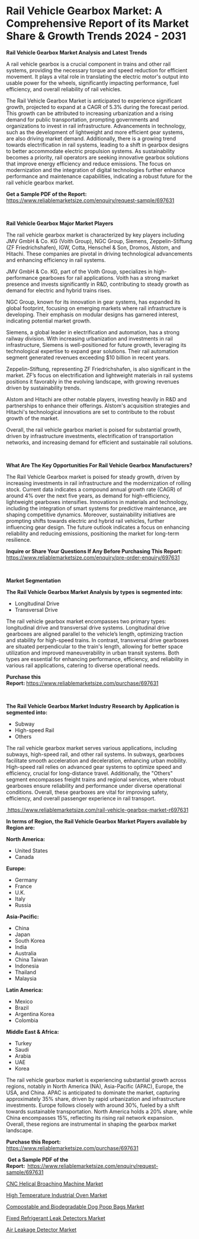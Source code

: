 <p><h1>Rail Vehicle Gearbox Market: A Comprehensive Report of its Market Share & Growth Trends 2024 - 2031</h1></p><p><strong>Rail Vehicle Gearbox Market Analysis and Latest Trends</strong></p>
<p><p>A rail vehicle gearbox is a crucial component in trains and other rail systems, providing the necessary torque and speed reduction for efficient movement. It plays a vital role in translating the electric motor's output into usable power for the wheels, significantly impacting performance, fuel efficiency, and overall reliability of rail vehicles.</p><p>The Rail Vehicle Gearbox Market is anticipated to experience significant growth, projected to expand at a CAGR of 5.3% during the forecast period. This growth can be attributed to increasing urbanization and a rising demand for public transportation, prompting governments and organizations to invest in rail infrastructure. Advancements in technology, such as the development of lightweight and more efficient gear systems, are also driving market demand. Additionally, there is a growing trend towards electrification in rail systems, leading to a shift in gearbox designs to better accommodate electric propulsion systems. As sustainability becomes a priority, rail operators are seeking innovative gearbox solutions that improve energy efficiency and reduce emissions. The focus on modernization and the integration of digital technologies further enhance performance and maintenance capabilities, indicating a robust future for the rail vehicle gearbox market.</p></p>
<p><strong>Get a Sample PDF of the Report:&nbsp;</strong> <a href="https://www.reliablemarketsize.com/enquiry/request-sample/697631?utm_campaign=1404&utm_medium=2&utm_source=Github&utm_content=ia&utm_term=29092024&utm_id=rail-vehicle-gearbox">https://www.reliablemarketsize.com/enquiry/request-sample/697631</a></p>
<p>&nbsp;</p>
<p><strong>Rail Vehicle Gearbox Major Market Players</strong></p>
<p><p>The rail vehicle gearbox market is characterized by key players including JMV GmbH & Co. KG (Voith Group), NGC Group, Siemens, Zeppelin-Stiftung (ZF Friedrichshafen), IGW, Cotta, Henschel & Son, Dromos, Alstom, and Hitachi. These companies are pivotal in driving technological advancements and enhancing efficiency in rail systems.</p><p>JMV GmbH & Co. KG, part of the Voith Group, specializes in high-performance gearboxes for rail applications. Voith has a strong market presence and invests significantly in R&D, contributing to steady growth as demand for electric and hybrid trains rises.</p><p>NGC Group, known for its innovation in gear systems, has expanded its global footprint, focusing on emerging markets where rail infrastructure is developing. Their emphasis on modular designs has garnered interest, indicating potential market growth.</p><p>Siemens, a global leader in electrification and automation, has a strong railway division. With increasing urbanization and investments in rail infrastructure, Siemens is well-positioned for future growth, leveraging its technological expertise to expand gear solutions. Their rail automation segment generated revenues exceeding $10 billion in recent years.</p><p>Zeppelin-Stiftung, representing ZF Friedrichshafen, is also significant in the market. ZF’s focus on electrification and lightweight materials in rail systems positions it favorably in the evolving landscape, with growing revenues driven by sustainability trends.</p><p>Alstom and Hitachi are other notable players, investing heavily in R&D and partnerships to enhance their offerings. Alstom's acquisition strategies and Hitachi's technological innovations are set to contribute to the robust growth of the market.</p><p>Overall, the rail vehicle gearbox market is poised for substantial growth, driven by infrastructure investments, electrification of transportation networks, and increasing demand for efficient and sustainable rail solutions.</p></p>
<p>&nbsp;</p>
<p><strong>What Are The Key Opportunities For Rail Vehicle Gearbox Manufacturers?</strong></p>
<p><p>The Rail Vehicle Gearbox market is poised for steady growth, driven by increasing investments in rail infrastructure and the modernization of rolling stock. Current data indicates a compound annual growth rate (CAGR) of around 4% over the next five years, as demand for high-efficiency, lightweight gearboxes intensifies. Innovations in materials and technology, including the integration of smart systems for predictive maintenance, are shaping competitive dynamics. Moreover, sustainability initiatives are prompting shifts towards electric and hybrid rail vehicles, further influencing gear design. The future outlook indicates a focus on enhancing reliability and reducing emissions, positioning the market for long-term resilience.</p></p>
<p><strong>Inquire or Share Your Questions If Any Before Purchasing This Report:</strong> <a href="https://www.reliablemarketsize.com/enquiry/pre-order-enquiry/697631?utm_campaign=1404&utm_medium=2&utm_source=Github&utm_content=ia&utm_term=29092024&utm_id=rail-vehicle-gearbox">https://www.reliablemarketsize.com/enquiry/pre-order-enquiry/697631</a></p>
<p>&nbsp;</p>
<p><strong>Market Segmentation</strong></p>
<p><strong>The Rail Vehicle Gearbox Market Analysis by types is segmented into:</strong></p>
<p><ul><li>Longitudinal Drive</li><li>Transversal Drive</li></ul></p>
<p><p>The rail vehicle gearbox market encompasses two primary types: longitudinal drive and transversal drive systems. Longitudinal drive gearboxes are aligned parallel to the vehicle’s length, optimizing traction and stability for high-speed trains. In contrast, transversal drive gearboxes are situated perpendicular to the train's length, allowing for better space utilization and improved maneuverability in urban transit systems. Both types are essential for enhancing performance, efficiency, and reliability in various rail applications, catering to diverse operational needs.</p></p>
<p><strong>Purchase this Report:&nbsp;</strong><a href="https://www.reliablemarketsize.com/purchase/697631?utm_campaign=1404&utm_medium=2&utm_source=Github&utm_content=ia&utm_term=29092024&utm_id=rail-vehicle-gearbox">https://www.reliablemarketsize.com/purchase/697631</a></p>
<p>&nbsp;</p>
<p><strong>The Rail Vehicle Gearbox Market Industry Research by Application is segmented into:</strong></p>
<p><ul><li>Subway</li><li>High-speed Rail</li><li>Others</li></ul></p>
<p><p>The rail vehicle gearbox market serves various applications, including subways, high-speed rail, and other rail systems. In subways, gearboxes facilitate smooth acceleration and deceleration, enhancing urban mobility. High-speed rail relies on advanced gear systems to optimize speed and efficiency, crucial for long-distance travel. Additionally, the "Others" segment encompasses freight trains and regional services, where robust gearboxes ensure reliability and performance under diverse operational conditions. Overall, these gearboxes are vital for improving safety, efficiency, and overall passenger experience in rail transport.</p></p>
<p><a href="https://www.reliablemarketsize.com/rail-vehicle-gearbox-market-r697631?utm_campaign=1404&utm_medium=2&utm_source=Github&utm_content=ia&utm_term=29092024&utm_id=rail-vehicle-gearbox">&nbsp;https://www.reliablemarketsize.com/rail-vehicle-gearbox-market-r697631</a></p>
<p><strong>In terms of Region, the Rail Vehicle Gearbox Market Players available by Region are:</strong></p>
<p>
    <p> <strong> North America: </strong>
        <ul>
            <li>United States</li>
            <li>Canada</li>
        </ul>
        </p> 
    <p> <strong> Europe: </strong>
        <ul>
            <li>Germany</li>
            <li>France</li>
            <li>U.K.</li>
            <li>Italy</li>
            <li>Russia</li>
        </ul>
        </p> 
    <p> <strong> Asia-Pacific: </strong>
        <ul>
            <li>China</li>
            <li>Japan</li>
            <li>South Korea</li>
            <li>India</li>
            <li>Australia</li>
            <li>China Taiwan</li>
            <li>Indonesia</li>
            <li>Thailand</li>
            <li>Malaysia</li>
        </ul>
        </p> 
    <p> <strong> Latin America: </strong>
        <ul>
            <li>Mexico</li>
            <li>Brazil</li>
            <li>Argentina Korea</li>
            <li>Colombia</li>
        </ul>
        </p> 
    <p> <strong> Middle East & Africa: </strong>
        <ul>
            <li>Turkey</li>
            <li>Saudi</li>
            <li>Arabia</li>
            <li>UAE</li>
            <li>Korea</li>
        </ul>
    </p>
    </p>
<p><p>The rail vehicle gearbox market is experiencing substantial growth across regions, notably in North America (NA), Asia-Pacific (APAC), Europe, the USA, and China. APAC is anticipated to dominate the market, capturing approximately 35% share, driven by rapid urbanization and infrastructure investments. Europe follows closely with around 30%, fueled by a shift towards sustainable transportation. North America holds a 20% share, while China encompasses 15%, reflecting its rising rail network expansion. Overall, these regions are instrumental in shaping the gearbox market landscape.</p></p>
<p><strong>Purchase this Report: </strong><a href="https://www.reliablemarketsize.com/purchase/697631?utm_campaign=1404&utm_medium=2&utm_source=Github&utm_content=ia&utm_term=29092024&utm_id=rail-vehicle-gearbox">https://www.reliablemarketsize.com/purchase/697631</a></p>
<p>&nbsp;<strong>Get a Sample PDF of the Report:&nbsp;&nbsp;</strong><a href="https://www.reliablemarketsize.com/enquiry/request-sample/697631?utm_campaign=1404&utm_medium=2&utm_source=Github&utm_content=ia&utm_term=29092024&utm_id=rail-vehicle-gearbox">https://www.reliablemarketsize.com/enquiry/request-sample/697631</a></p>
<p><strong></strong></p>
<p><p><a href="https://issuu.com/reportprime-2/docs/cnc-helical-broaching-machine-marke_d09431bef2e74d?utm_campaign=1404&utm_medium=2&utm_source=Github&utm_content=ia&utm_term=29092024&utm_id=rail-vehicle-gearbox">CNC Helical Broaching Machine Market</a></p><p><a href="https://www.linkedin.com/pulse/global-high-temperature-industrial-oven-market-size-trends-fzhge?utm_campaign=1404&utm_medium=2&utm_source=Github&utm_content=ia&utm_term=29092024&utm_id=rail-vehicle-gearbox">High Temperature Industrial Oven Market</a></p><p><a href="https://issuu.com/reportprime-2/docs/compostable-and-biodegradable-dog-p_1b767f6c37504f?utm_campaign=1404&utm_medium=2&utm_source=Github&utm_content=ia&utm_term=29092024&utm_id=rail-vehicle-gearbox">Compostable and Biodegradable Dog Poop Bags Market</a></p><p><a href="https://github.com/FosterFahey91/Market-Research-Report-List-1/blob/main/fixed-refrigerant-leak-detectors-market.md?utm_campaign=1404&utm_medium=2&utm_source=Github&utm_content=ia&utm_term=29092024&utm_id=rail-vehicle-gearbox">Fixed Refrigerant Leak Detectors Market</a></p><p><a href="https://www.linkedin.com/pulse/air-leakage-detector-market-industry-landscape-growth-trajectories-7en1e?utm_campaign=1404&utm_medium=2&utm_source=Github&utm_content=ia&utm_term=29092024&utm_id=rail-vehicle-gearbox">Air Leakage Detector Market</a></p></p>